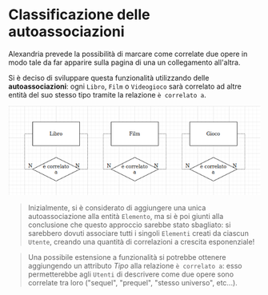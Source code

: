 # Classificazione delle autoassociazioni

Alexandria prevede la possibilità di marcare come correlate due opere in modo tale da far apparire sulla pagina di una un collegamento all'altra.

Si è deciso di sviluppare questa funzionalità utilizzando delle **autoassociazioni**: ogni `Libro`, `Film` o `Videogioco` sarà correlato ad altre entità del suo stesso tipo tramite la relazione `è correlato a`. 

![](img/3-3-autoassociazioni/autoassociazione.png)

> Inizialmente, si è considerato di aggiungere una unica autoassociazione alla entità `Elemento`, ma si è poi giunti alla conclusione che questo approccio sarebbe stato sbagliato: si sarebbero dovuti associare tutti i singoli `Elementi` creati da ciascun `Utente`, creando una quantità  di correlazioni a crescita esponenziale!

> Una possibile estensione a funzionalità si potrebbe ottenere aggiungendo un attributo _Tipo_ alla relazione `è correlato a`: esso permetterebbe agli `Utenti` di descrivere come due opere sono correlate tra loro ("sequel", "prequel", "stesso universo", etc...).
